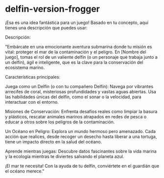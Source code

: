 # delfin-version-frogger

¡Esa es una idea fantástica para un juego! Basado en tu concepto, aquí tienes una descripción que puedes usar:

Descripción:

"Embárcate en una emocionante aventura submarina donde tu misión es vital: proteger el mar de la contaminación y el peligro. En [Nombre del juego], tomas el rol de un valiente delfín (o un personaje que trabaja junto a un delfín), ágil e inteligente, que es la clave para la conservación del ecosistema marino.

Características principales:

Juega como un Delfín (o con tu compañero Delfín): Navega por vibrantes arrecifes de coral, misteriosas profundidades y vastas aguas abiertas. Usa las habilidades únicas del delfín, como el sonar o la velocidad, para interactuar con el entorno.

Misiones de Conservación: Enfrenta desafíos reales como limpiar la basura y plásticos, rescatar animales marinos atrapados en redes de pesca o educar a otros sobre los peligros de la contaminación.

Un Océano en Peligro: Explora un mundo hermoso pero amenazado. Cada acción que realices, desde recoger un desecho hasta liberar a una tortuga, tiene un impacto directo en la salud del océano.

Aprende mientras juegas: Descubre datos fascinantes sobre la vida marina y la ecología mientras te diviertes salvando el planeta azul.

¡El mar te necesita! Con la ayuda de tu delfín, conviértete en el guardián que el océano merece."
